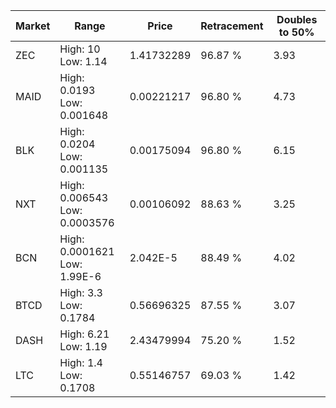 | Market | Range | Price| Retracement | Doubles to 50% |
| --- | --- | --- | --- | --- |
| ZEC | High: 10<br />Low: 1.14 | 1.41732289 | 96.87 % | 3.93 |
| MAID | High: 0.0193<br />Low: 0.001648 | 0.00221217 | 96.80 % | 4.73 |
| BLK | High: 0.0204<br />Low: 0.001135 | 0.00175094 | 96.80 % | 6.15 |
| NXT | High: 0.006543<br />Low: 0.0003576 | 0.00106092 | 88.63 % | 3.25 |
| BCN | High: 0.0001621<br />Low: 1.99E-6 | 2.042E-5 | 88.49 % | 4.02 |
| BTCD | High: 3.3<br />Low: 0.1784 | 0.56696325 | 87.55 % | 3.07 |
| DASH | High: 6.21<br />Low: 1.19 | 2.43479994 | 75.20 % | 1.52 |
| LTC | High: 1.4<br />Low: 0.1708 | 0.55146757 | 69.03 % | 1.42 |
